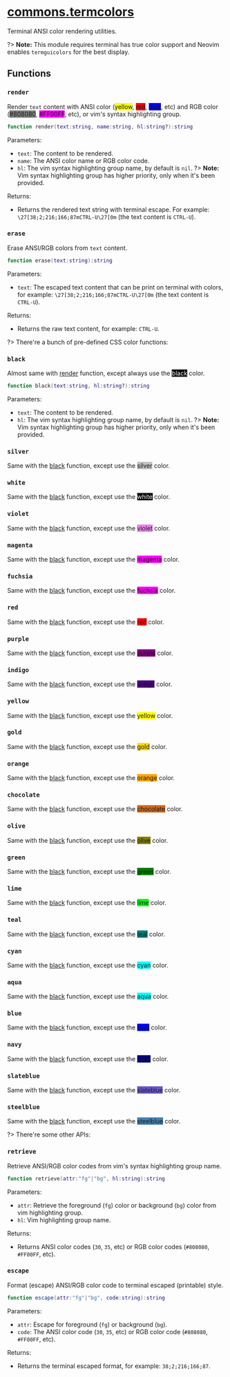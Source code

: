 <!-- markdownlint-disable MD001 MD013 MD034 MD033 MD051 MD024 -->

# [commons.termcolors](https://github.com/linrongbin16/commons.nvim/blob/main/lua/commons/termcolors.lua)

Terminal ANSI color rendering utilities.

?> **Note:** This module requires terminal has true color support and Neovim enables `termguicolors` for the best display.

## Functions

### `render`

Render `text` content with ANSI color (<span style='background-color:yellow'>yellow</span>, <span style='background-color:red'>red</span>, <span style='background-color:blue'>blue</span>, etc) and RGB color (<span style='background-color:#808080'>#808080</span>, <span style='background-color:#FF00FF'>#FF00FF</span>, etc), or vim's syntax highlighting group.

```lua
function render(text:string, name:string, hl:string?):string
```

Parameters:

- `text`: The content to be rendered.
- `name`: The ANSI color name or RGB color code.
- `hl`: The vim syntax highlighting group name, by default is `nil`.
  ?> **Note:** Vim syntax highlighting group has higher priority, only when it's been provided.

Returns:

- Returns the rendered text string with terminal escape. For example: `\27[38;2;216;166;87mCTRL-U\27[0m` (the text content is `CTRL-U`).

### `erase`

Erase ANSI/RGB colors from `text` content.

```lua
function erase(text:string):string
```

Parameters:

- `text`: The escaped text content that can be print on terminal with colors, for example: `\27[38;2;216;166;87mCTRL-U\27[0m` (the text content is `CTRL-U`).

Returns:

- Returns the raw text content, for example: `CTRL-U`.

?> There're a bunch of pre-defined CSS color functions:

### `black`

Almost same with [render](#render) function, except always use the <span style='background-color:black; color:white'>black</span> color.

```lua
function black(text:string, hl:string?):string
```

Parameters:

- `text`: The content to be rendered.
- `hl`: The vim syntax highlighting group name, by default is `nil`.
  ?> **Note:** Vim syntax highlighting group has higher priority, only when it's been provided.

### `silver`

Same with the [black](#black) function, except use the <span style='background-color:silver'>silver</span> color.

### `white`

Same with the [black](#black) function, except use the <span style='color:white; background-color:black'>white</span> color.

### `violet`

Same with the [black](#black) function, except use the <span style='background-color:violet'>violet</span> color.

### `magenta`

Same with the [black](#black) function, except use the <span style='background-color:magenta'>magenta</span> color.

### `fuchsia`

Same with the [black](#black) function, except use the <span style='background-color:fuchsia'>fuchsia</span> color.

### `red`

Same with the [black](#black) function, except use the <span style='background-color:red'>red</span> color.

### `purple`

Same with the [black](#black) function, except use the <span style='background-color:purple'>purple</span> color.

### `indigo`

Same with the [black](#black) function, except use the <span style='background-color:indigo'>indigo</span> color.

### `yellow`

Same with the [black](#black) function, except use the <span style='background-color:yellow'>yellow</span> color.

### `gold`

Same with the [black](#black) function, except use the <span style='background-color:gold'>gold</span> color.

### `orange`

Same with the [black](#black) function, except use the <span style='background-color:orange'>orange</span> color.

### `chocolate`

Same with the [black](#black) function, except use the <span style='background-color:chocolate'>chocolate</span> color.

### `olive`

Same with the [black](#black) function, except use the <span style='background-color:olive'>olive</span> color.

### `green`

Same with the [black](#black) function, except use the <span style='background-color:green'>green</span> color.

### `lime`

Same with the [black](#black) function, except use the <span style='background-color:lime'>lime</span> color.

### `teal`

Same with the [black](#black) function, except use the <span style='background-color:teal'>teal</span> color.

### `cyan`

Same with the [black](#black) function, except use the <span style='background-color:cyan'>cyan</span> color.

### `aqua`

Same with the [black](#black) function, except use the <span style='background-color:aqua'>aqua</span> color.

### `blue`

Same with the [black](#black) function, except use the <span style='background-color:blue'>blue</span> color.

### `navy`

Same with the [black](#black) function, except use the <span style='background-color:navy'>navy</span> color.

### `slateblue`

Same with the [black](#black) function, except use the <span style='background-color:slateblue'>slateblue</span> color.

### `steelblue`

Same with the [black](#black) function, except use the <span style='background-color:steelblue'>steelblue</span> color.

?> There're some other APIs:

### `retrieve`

Retrieve ANSI/RGB color codes from vim's syntax highlighting group name.

```lua
function retrieve(attr:"fg"|"bg", hl:string):string
```

Parameters:

- `attr`: Retrieve the foreground (`fg`) color or background (`bg`) color from vim highlighting group.
- `hl`: Vim highlighting group name.

Returns:

- Returns ANSI color codes (`30`, `35`, etc) or RGB color codes (`#808080`, `#FF00FF`, etc).

### `escape`

Format (escape) ANSI/RGB color code to terminal escaped (printable) style.

```lua
function escape(attr:"fg"|"bg", code:string):string
```

Parameters:

- `attr`: Escape for foreground (`fg`) or background (`bg`).
- `code`: The ANSI color code (`30`, `35`, etc) or RGB color code (`#808080`, `#FF00FF`, etc).

Returns:

- Returns the terminal escaped format, for example: `38;2;216;166;87`.
